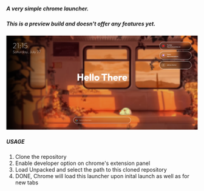 ##### A very simple chrome launcher.
##### This is a preview build and doesn't offer any features yet.

![alt text](image.png)

##### USAGE


1. Clone the repository
2. Enable developer option on chrome's extension panel
3. Load Unpacked and select the path to this cloned repository
4. DONE, Chrome will load this launcher upon inital launch as well as for new tabs